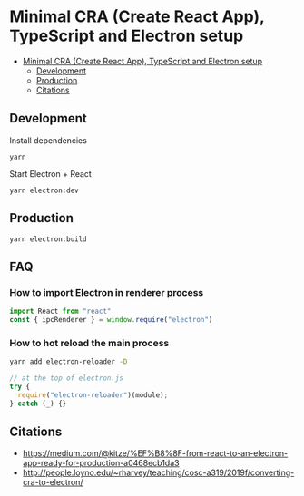 # Minimal CRA (Create React App), TypeScript and Electron setup

- [Minimal CRA (Create React App), TypeScript and Electron setup](#minimal-cra-create-react-app-typescript-and-electron-setup)
  - [Development](#development)
  - [Production](#production)
  - [Citations](#citations)

## Development

Install dependencies

```
yarn
```

Start Electron + React

```
yarn electron:dev
```

## Production

```
yarn electron:build
```

## FAQ

### How to import Electron in renderer process

```js
import React from "react"
const { ipcRenderer } = window.require("electron")
```

### How to hot reload the main process

```bash
yarn add electron-reloader -D
```

```js
// at the top of electron.js
try {
  require("electron-reloader")(module);
} catch (_) {}
```

## Citations

- https://medium.com/@kitze/%EF%B8%8F-from-react-to-an-electron-app-ready-for-production-a0468ecb1da3
- http://people.loyno.edu/~rharvey/teaching/cosc-a319/2019f/converting-cra-to-electron/
